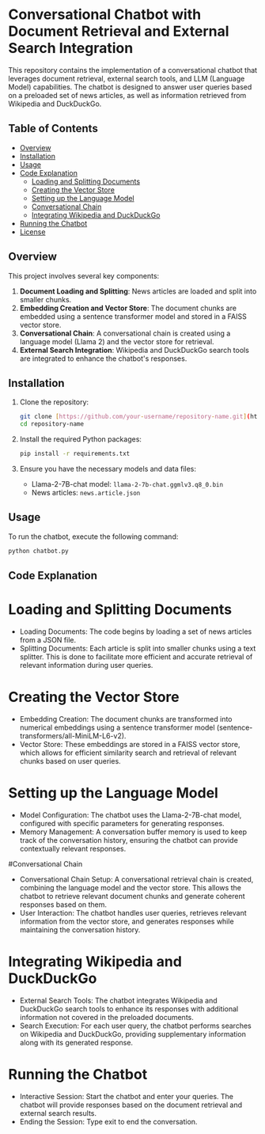 # Conversational Chatbot with Document Retrieval and External Search Integration

This repository contains the implementation of a conversational chatbot that leverages document retrieval, external search tools, and LLM (Language Model) capabilities. The chatbot is designed to answer user queries based on a preloaded set of news articles, as well as information retrieved from Wikipedia and DuckDuckGo.

## Table of Contents

- [Overview](#overview)
- [Installation](#installation)
- [Usage](#usage)
- [Code Explanation](#code-explanation)
  - [Loading and Splitting Documents](#loading-and-splitting-documents)
  - [Creating the Vector Store](#creating-the-vector-store)
  - [Setting up the Language Model](#setting-up-the-language-model)
  - [Conversational Chain](#conversational-chain)
  - [Integrating Wikipedia and DuckDuckGo](#integrating-wikipedia-and-duckduckgo)
- [Running the Chatbot](#running-the-chatbot)
- [License](#license)

## Overview

This project involves several key components:
1. **Document Loading and Splitting**: News articles are loaded and split into smaller chunks.
2. **Embedding Creation and Vector Store**: The document chunks are embedded using a sentence transformer model and stored in a FAISS vector store.
3. **Conversational Chain**: A conversational chain is created using a language model (Llama 2) and the vector store for retrieval.
4. **External Search Integration**: Wikipedia and DuckDuckGo search tools are integrated to enhance the chatbot's responses.

## Installation

1. Clone the repository:
    ```bash
    git clone [https://github.com/your-username/repository-name.git](https://github.com/Idk507/Multi_Agent_QA_ChatBot_llama2)
    cd repository-name
    ```

2. Install the required Python packages:
    ```bash
    pip install -r requirements.txt
    ```

3. Ensure you have the necessary models and data files:
    - Llama-2-7B-chat model: `llama-2-7b-chat.ggmlv3.q8_0.bin`
    - News articles: `news.article.json`

## Usage

To run the chatbot, execute the following command:
```bash
python chatbot.py
```


## Code Explanation

# Loading and Splitting Documents
* Loading Documents: The code begins by loading a set of news articles from a JSON file.
* Splitting Documents: Each article is split into smaller chunks using a text splitter. This is done to facilitate more efficient and accurate retrieval of relevant information during user queries.

# Creating the Vector Store
* Embedding Creation: The document chunks are transformed into numerical embeddings using a sentence transformer model (sentence-transformers/all-MiniLM-L6-v2).
* Vector Store: These embeddings are stored in a FAISS vector store, which allows for efficient similarity search and retrieval of relevant chunks based on user queries.

# Setting up the Language Model
* Model Configuration: The chatbot uses the Llama-2-7B-chat model, configured with specific parameters for generating responses.
* Memory Management: A conversation buffer memory is used to keep track of the conversation history, ensuring the chatbot can provide contextually relevant responses.

#Conversational Chain
* Conversational Chain Setup: A conversational retrieval chain is created, combining the language model and the vector store. This allows the chatbot to retrieve relevant document chunks and generate coherent responses based on them.
* User Interaction: The chatbot handles user queries, retrieves relevant information from the vector store, and generates responses while maintaining the conversation history.

# Integrating Wikipedia and DuckDuckGo
* External Search Tools: The chatbot integrates Wikipedia and DuckDuckGo search tools to enhance its responses with additional information not covered in the preloaded documents.
* Search Execution: For each user query, the chatbot performs searches on Wikipedia and DuckDuckGo, providing supplementary information along with its generated response.

# Running the Chatbot
* Interactive Session: Start the chatbot and enter your queries. The chatbot will provide responses based on the document retrieval and external search results.
* Ending the Session: Type exit to end the conversation.
